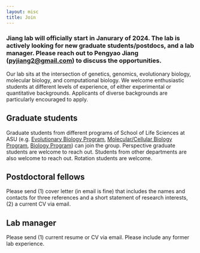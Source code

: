 ```yaml
---
layout: misc
title: Join
---
```


### Jiang lab will officially start in Janurary of 2024.  The lab is actively looking for new graduate students/postdocs, and a lab manager. Please reach out to Pengyao Jiang (pyjiang2@gmail.com)  to discuss the opportunities. 


Our lab sits at the intersection of genetics, genomics, evolutionary biology, molecular biology,  and computational biology. We welcome enthusiastic students at different levels of experience, of either experimental or quantitative backgrounds.  Applicants of diverse backgrounds are particularly encouraged to apply.



## Graduate students

Graduate students from different programs of School of Life Sciences at ASU (e.g. [Evolutionary Biology Program](https://sols.asu.edu/degree/graduate/phd-evolutionary-biology), [Molecular/Cellular Biology Program](https://sols.asu.edu/degree/graduate/phd-molecular--cellular-bio-phd), [Biology Program](https://sols.asu.edu/degree/graduate/phd-biology--phd)) can join the group. Perspective graduate students are welcome to reach out. Students from other departments are also welcome to reach out. Rotation students are welcome. 


## Postdoctoral fellows

Please send (1) cover letter (in email is fine) that includes the names and contacts for three references and a short statement of research interests, (2) a current CV via email. 

## Lab manager 

Please send (1) current resume or CV via email. Please include any former lab experience. 

